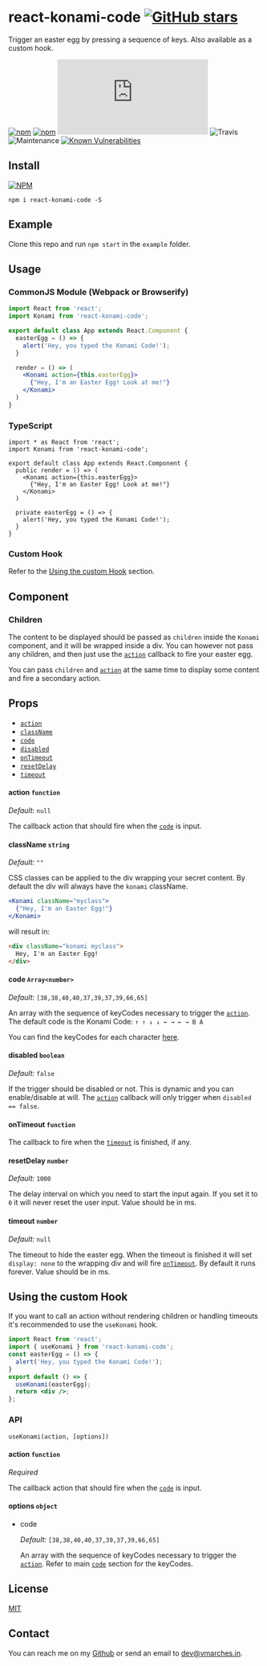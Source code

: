 # react-konami-code [![GitHub stars](https://img.shields.io/github/stars/vmarchesin/react-konami-code.svg?style=social&label=Star&maxAge=2592000)](https://gitHub.com/vmarchesin/react-konami-code/)

Trigger an easter egg by pressing a sequence of keys. Also available as a custom hook.

[![npm](https://img.shields.io/npm/v/react-konami-code.svg)]()
[![npm](https://img.shields.io/npm/dt/react-konami-code.svg)]()
[![gzip size](http://img.badgesize.io/https://npmcdn.com/react-konami-code/dist/Konami.js?compression=gzip)]()
![Travis](https://travis-ci.org/vmarchesin/react-konami-code.svg?branch=master)
![Maintenance](https://img.shields.io/maintenance/yes/2021.svg)
[![Known Vulnerabilities](https://snyk.io/test/github/vmarchesin/react-konami-code/badge.svg)](https://snyk.io/test/github/vmarchesin/react-konami-code)

## Install

[![NPM](https://nodei.co/npm/react-konami-code.png)](https://www.npmjs.com/package/react-konami-code)

```shell
npm i react-konami-code -S
```

## Example
Clone this repo and run `npm start` in the `example` folder.

## Usage
### CommonJS Module (Webpack or Browserify)

```jsx
import React from 'react';
import Konami from 'react-konami-code';

export default class App extends React.Component {
  easterEgg = () => {
    alert('Hey, you typed the Konami Code!');
  }

  render = () => (
    <Konami action={this.easterEgg}>
      {"Hey, I'm an Easter Egg! Look at me!"}
    </Konami>
  )
}
```

### TypeScript

```tsx
import * as React from 'react';
import Konami from 'react-konami-code';

export default class App extends React.Component {
  public render = () => (
    <Konami action={this.easterEgg}>
      {"Hey, I'm an Easter Egg! Look at me!"}
    </Konami>
  )

  private easterEgg = () => {
    alert('Hey, you typed the Konami Code!');
  }
}
```

### Custom Hook

Refer to the [Using the custom Hook](#hooks) section.

## Component

### Children

The content to be displayed should be passed as `children` inside the `Konami` component, and it will be wrapped inside a div. You can however not pass any children, and then just use the [`action`](#action) callback to fire your easter egg.

You can pass `children` and [`action`](#action) at the same time to display some content and fire a secondary action.

## Props
* [`action`](#action)
* [`className`](#className)
* [`code`](#code)
* [`disabled`](#disabled)
* [`onTimeout`](#onTimeout)
* [`resetDelay`](#resetDelay)
* [`timeout`](#timeout)

<a name="action"></a>
#### action `function`
*Default:* `null`

The callback action that should fire when the [`code`](#code) is input.

<a name="className"></a>
#### className `string`
*Default:* `""`

CSS classes can be applied to the div wrapping your secret content. By default the div will always have the `konami` className.

```jsx
<Konami className="myclass">
  {"Hey, I'm an Easter Egg!"}
</Konami>
```
will result in:
```html
<div className="konami myclass">
  Hey, I'm an Easter Egg!
</div>
```

<a name="code"></a>
#### code `Array<number>`
*Default:* `[38,38,40,40,37,39,37,39,66,65]`

An array with the sequence of keyCodes necessary to trigger the [`action`](#action). The default code is the Konami Code: `↑ ↑ ↓ ↓ ← → ← → B A`

You can find the keyCodes for each character [here](https://www.w3.org/2002/09/tests/keys.html).

<a name="disabled"></a>
#### disabled `boolean`
*Default:* `false`

If the trigger should be disabled or not. This is dynamic and you can enable/disable at will. The [`action`](#action) callback will only trigger when `disabled == false`.

<a name="onTimeout"></a>
#### onTimeout `function`

The callback to fire when the [`timeout`](#timeout) is finished, if any.

<a name="resetDelay"></a>
#### resetDelay `number`
*Default:* `1000`

The delay interval on which you need to start the input again. If you set it to `0` it will never reset the user input. Value should be in ms.

<a name="timeout"></a>
#### timeout `number`
*Default:* `null`

The timeout to hide the easter egg. When the timeout is finished it will set `display: none` to the wrapping div and will fire [`onTimeout`](#onTimeout). By default it runs forever. Value should be in ms.

<a name="hooks"></a>
## Using the custom Hook

If you want to call an action without rendering children or handling timeouts it's recommended to use the `useKonami` hook.

```jsx
import React from 'react';
import { useKonami } from 'react-konami-code';
const easterEgg = () => {
  alert('Hey, you typed the Konami Code!');
}
export default () => {
  useKonami(easterEgg);
  return <div />;
};
```

### API
`useKonami(action, [options])`

<a name="hooks-action"></a>
#### action `function`
*Required*

The callback action that should fire when the [`code`](#hooks-options) is input.

<a name="hooks-options"></a>
#### options `object`
  - code

    *Default:* `[38,38,40,40,37,39,37,39,66,65]`

    An array with the sequence of keyCodes necessary to trigger the [`action`](#hooks-action). Refer to main [`code`](#code) section for the keyCodes.

## License

[MIT](https://github.com/vmarchesin/react-konami-code/blob/master/LICENSE)

## Contact

You can reach me on my [Github](https://github.com/vmarchesin) or send an email to [dev@vmarches.in](mailto:dev@vmarches.in).
